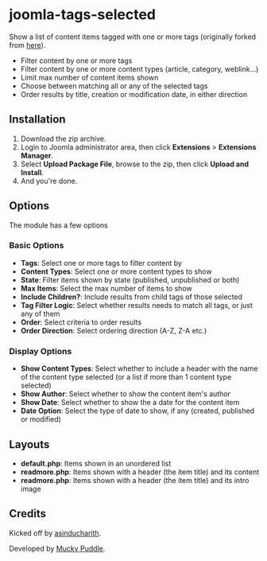 joomla-tags-selected
====================
Show a list of content items tagged with one or more tags (originally forked from [here](https://github.com/lasinducharith/joomla-tags-selected)).

* Filter content by one or more tags
* Filter content by one or more content types (article, category, weblink...)
* Limit max number of content items shown
* Choose between matching all or any of the selected tags
* Order results by title, creation or modification date, in either direction

Installation
------------
1. Download the zip archive.
2. Login to Joomla administrator area, then click **Extensions** > **Extensions Manager**.
4. Select **Upload Package File**, browse to the zip, then click **Upload and Install**.
5. And you're done.

Options
-------
The module has a few options

### Basic Options
* **Tags**: Select one or more tags to filter content by
* **Content Types**: Select one or more content types to show
* **State**: Filter items shown by state (published, unpublished or both)
* **Max Items**: Select the max number of items to show
* **Include Children?**: Include results from child tags of those selected
* **Tag Filter Logic**: Select whether results needs to match all tags, or just any of them 
* **Order**: Select criteria to order results
* **Order Direction**: Select ordering direction (A-Z, Z-A etc.)

### Display Options
* **Show Content Types**: Select whether to include a header with the name of the content type selected (or a list if more than 1 content type selected)
* **Show Author**: Select whether to show the content item's author
* **Show Date**: Select whether to show the a date for the content item
* **Date Option**: Select the type of date to show, if any (created, published or modified)

Layouts
-------
* **default.php**: Items shown in an unordered list
* **readmore.php**: Items shown with a header (the item title) and its content
* **readmore.php**: Items shown with a header (the item title) and its intro image

Credits
-------
Kicked off by [asinducharith](https://github.com/lasinducharith).

Developed by [Mucky Puddle](http://www.muckypuddle.com).

